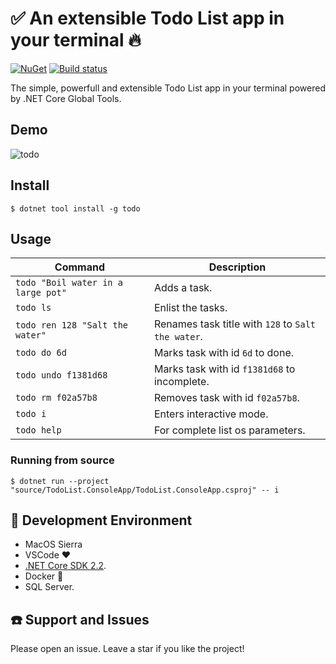 # :white_check_mark: An extensible Todo List app in your terminal :fire:
<a href="https://www.nuget.org/packages/todo/" rel="todo">![NuGet](https://buildstats.info/nuget/todo)</a> [![Build status](https://ci.appveyor.com/api/projects/status/so416rowstopr46r/branch/master?svg=true)](https://ci.appveyor.com/project/ivanpaulovich/todo/branch/master)

The simple, powerfull and extensible Todo List app in your terminal powered by .NET Core Global Tools.

## Demo

![todo](https://github.com/ivanpaulovich/todo/raw/master/todo.gif "todo")

## Install

```
$ dotnet tool install -g todo
```

## Usage

| Command  |  Description |
|---|---|
| `todo "Boil water in a large pot"`  |  Adds a task. |
| `todo ls`  |  Enlist the tasks. |
| `todo ren 128 "Salt the water"` |  Renames task title with `128` to `Salt the water`. |
| `todo do 6d` | Marks task with id `6d` to done. |
| `todo undo f1381d68` | Marks task with id `f1381d68` to incomplete. |
| `todo rm f02a57b8` | Removes task with id `f02a57b8`. |
| `todo i` | Enters interactive mode. |
| `todo help` | For complete list os parameters. |

### Running from source

```
$ dotnet run --project "source/TodoList.ConsoleApp/TodoList.ConsoleApp.csproj" -- i 
```

## :checkered_flag: Development Environment

* MacOS Sierra
* VSCode :heart:
* [.NET Core SDK 2.2](https://www.microsoft.com/net/download/dotnet-core/2.2).
* Docker :whale:
* SQL Server.

## :telephone: Support and Issues

Please open an issue. Leave a star if you like the project!